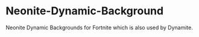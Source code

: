 # Neonite-Dynamic-Background
Neonite Dynamic Backgrounds for Fortnite which is also used by Dynamite.
